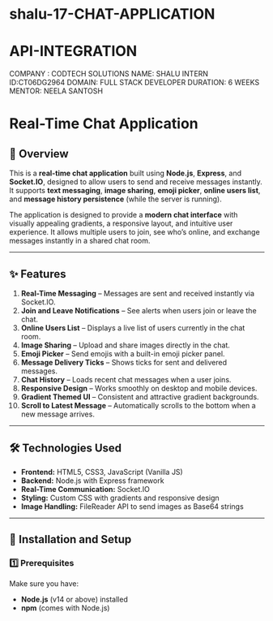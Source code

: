 # shalu-17-CHAT-APPLICATION
# API-INTEGRATION
COMPANY : CODTECH SOLUTIONS
NAME: SHALU
INTERN ID:CT06DG2964
DOMAIN: FULL STACK DEVELOPER
DURATION: 6 WEEKS
MENTOR: NEELA SANTOSH
# Real-Time Chat Application

## 📌 Overview
This is a **real-time chat application** built using **Node.js**, **Express**, and **Socket.IO**, designed to allow users to send and receive messages instantly. It supports **text messaging**, **image sharing**, **emoji picker**, **online users list**, and **message history persistence** (while the server is running).

The application is designed to provide a **modern chat interface** with visually appealing gradients, a responsive layout, and intuitive user experience. It allows multiple users to join, see who’s online, and exchange messages instantly in a shared chat room.

---

## ✨ Features
1. **Real-Time Messaging** – Messages are sent and received instantly via Socket.IO.
2. **Join and Leave Notifications** – See alerts when users join or leave the chat.
3. **Online Users List** – Displays a live list of users currently in the chat room.
4. **Image Sharing** – Upload and share images directly in the chat.
5. **Emoji Picker** – Send emojis with a built-in emoji picker panel.
6. **Message Delivery Ticks** – Shows ticks for sent and delivered messages.
7. **Chat History** – Loads recent chat messages when a user joins.
8. **Responsive Design** – Works smoothly on desktop and mobile devices.
9. **Gradient Themed UI** – Consistent and attractive gradient backgrounds.
10. **Scroll to Latest Message** – Automatically scrolls to the bottom when a new message arrives.

---

## 🛠️ Technologies Used
- **Frontend:** HTML5, CSS3, JavaScript (Vanilla JS)
- **Backend:** Node.js with Express framework
- **Real-Time Communication:** Socket.IO
- **Styling:** Custom CSS with gradients and responsive design
- **Image Handling:** FileReader API to send images as Base64 strings

---

## 🚀 Installation and Setup

### 1️⃣ Prerequisites
Make sure you have:
- **Node.js** (v14 or above) installed
- **npm** (comes with Node.js)

